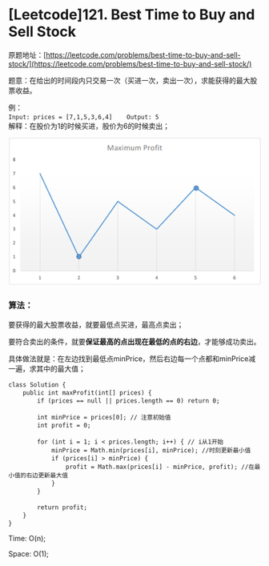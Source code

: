 # \[Leetcode\]121. Best Time to Buy and Sell Stock

原题地址：[https://leetcode.com/problems/best-time-to-buy-and-sell-stock/](https://leetcode.com/problems/best-time-to-buy-and-sell-stock/)

题意：在给出的时间段内只交易一次（买进一次，卖出一次），求能获得的最大股票收益。

例：  
`Input: prices = [7,1,5,3,6,4]   
Output: 5`  
解释：在股价为1的时候买进，股价为6的时候卖出；

![](.gitbook/assets/121_profit_graph.png)

### 算法：

要获得的最大股票收益，就要最低点买进，最高点卖出；

要符合卖出的条件，就要**保证最高的点出现在最低的点的右边**，才能够成功卖出。

具体做法就是：在左边找到最低点minPrice，然后右边每一个点都和minPrice减一遍，求其中的最大值；

```text
class Solution {
    public int maxProfit(int[] prices) {
        if (prices == null || prices.length == 0) return 0;
        
        int minPrice = prices[0]; // 注意初始值
        int profit = 0;
        
        for (int i = 1; i < prices.length; i++) { // i从1开始
            minPrice = Math.min(prices[i], minPrice); //时刻更新最小值
            if (prices[i] > minPrice) {
                profit = Math.max(prices[i] - minPrice, profit); //在最小值的右边更新最大值
            }
        }
        
        return profit;
    }
}
```

Time: O\(n\);

Space: O\(1\);


